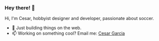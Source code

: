 ### Hey there! 👋


Hi, I'm Cesar, hobbyist designer and developer, passionate about soccer.

- 🔭 Just building things on the web.
- 📫 Working on something cool? Email me: [Cesar Garcia](mailto:cesargarcialeoc@gmail.com)
